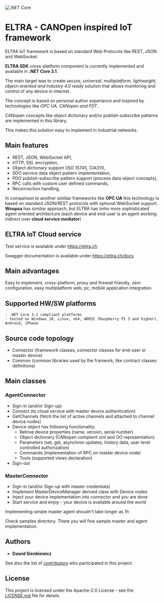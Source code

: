 ![.NET Core](https://github.com/eltra-ch/eltra-sdk/workflows/.NET%20Core/badge.svg)

# ELTRA - CANOpen inspired IoT framework

ELTRA IoT framework is based on standard Web Protocols like REST, JSON and WebSocket.

**ELTRA SDK** cross-platform component is currently implemented and available in **.NET Core 3.1**.  

The main target was to create *secure, universal, multiplatform, lightweight, object-oriented and Industry 4.0 ready* solution that allows monitoring and control of any device in internet.

The concept is based on personal author experiance and inspired by technologies like *OPC UA, CANopen and FDT*.

CANopen concepts like object dictionary and/or publish-subscribe patterns are implemented in this library.

This makes this solution easy to implement in industrial networks.

## Main features

- REST, JSON, WebSocket API,
- HTTP, SSL encryption, 
- Object dictionary support (ISO 15745, CIA311),
- SDO service data object pattern implementation,
- PDO publish-subscribe pattern support (process data object concepts),
- RPC calls with custom user defined commands,
- Reconnection handling,

In comparison to another similiar frameworks like **OPC UA** this technology is based on standard JSON/REST protocols with optional WebSocket support. 
**Woopsa** has similiar approach, but ELTRA has imho more sophisticated agent oriented architecture (each device and end-user is an agent working indirect over **cloud service mediator**)

## ELTRA IoT Cloud service

Test service is available under https://eltra.ch

Swagger documentation is available under https://eltra.ch/docs

## Main advantages

Easy to implement, cross-platform, proxy and firewall friendly, zero configuration, easy multiplatform web, pc, mobile application integration

## Supported HW/SW platforms	

    - .NET Core 3.1 compliant platforms
    - tested on Windows 10, Linux, x64, ARM32 (Raspberry PI 3 and higher), Android, iPhone

## Source code topology
   
   * Connector (framework classes, connector classes for end-user or master device)
   * Common (common libraries used by the frameork, like contract classes definitions)

## Main classes

### AgentConnector

- Sign-in (and/or Sign-up)
- Connect (to cloud service with master device authentication)
- GetChannels (fetch the list of active channels and attached to channel device nodes)
- Device object has following functionality:
    - Retrive device properties (name, version, serial number)
    - Object dictionary (CANopen complient xml and OO representation)
    - Parameters (set, get, asynchron updates, history data, user level controlled authorization)
    - Commands (implementation of RPC on master device node)
    - Tools (supported views declaration)
- Sign-out

### MasterConnector

- Sign-in (and/or Sign-up with master credentials)
- Implement MasterDeviceManager derived class with Device nodes
- Inject your device implementation into connector and you are done
- Start service and enjoy - your device is available around the world

Implementing simple master agent shoudn't take longer as 1h 

Check samples directory. There you will fine sample master and agent implementation.

## Authors

* **Dawid Sienkiewicz**

See also the list of [contributors](https://github.com/eltra-ch/eltra/contributors) who participated in this project.

## License

This project is licensed under the Apache-2.0 License - see the [LICENSE.md](LICENSE.md) file for details

